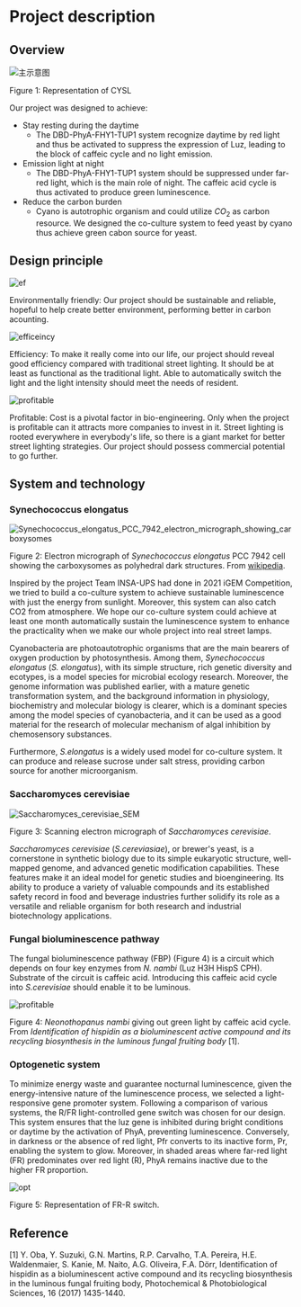 # Project description

## Overview

![主示意图](./img/mainPic.png)

Figure 1: Representation of CYSL

Our project was designed to achieve:

- Stay resting during the daytime
  - The DBD-PhyA-FHY1-TUP1 system recognize daytime by red light and thus be activated to suppress the expression of Luz, leading to the block of caffeic cycle and no light emission.
- Emission light at night
  - The DBD-PhyA-FHY1-TUP1 system should be suppressed under far-red light, which is the main role of night. The caffeic acid cycle is thus activated to produce green luminescence.
- Reduce the carbon burden
  - Cyano is  autotrophic organism and could utilize $CO_2$ as carbon resource. We designed the co-culture system to feed yeast by cyano thus achieve green cabon source for yeast.

## Design principle

![ef](./img/ef.png)

Environmentally friendly: Our project should be sustainable and reliable, hopeful to help create better environment, performing better in carbon acounting.

![efficeincy](./img/efficeincy.png)

Efficiency: To make it really come into our life, our project should reveal good efficiency compared with traditional street lighting. It should be at least as functional as the traditional light. Able to automatically switch the light and the light intensity should meet the needs of resident.

![profitable](./img/profitable.png)

Profitable: Cost is a pivotal factor in bio-engineering. Only when the project is profitable can it attracts more companies to invest in it. Street lighting is rooted everywhere in everybody's life, so there is a giant market for better street lighting strategies. Our project should possess commercial potential to go further. 

## System and technology

### Synechococcus elongatus

![Synechococcus_elongatus_PCC_7942_electron_micrograph_showing_carboxysomes](./img/Synechococcus_elongatus_PCC_7942_electron_micrograph_showing_carboxysomes.jpeg)

Figure 2: Electron micrograph of *Synechococcus elongatus* PCC 7942 cell showing the carboxysomes as polyhedral dark structures. From [wikipedia](https://en.wikipedia.org/wiki/Synechococcus_elongatus).

Inspired by the project Team INSA-UPS had done in 2021 iGEM Competition, we tried to build a co-culture system to achieve sustainable luminescence with just the energy from sunlight. Moreover, this system can also catch CO2 from atmosphere. We hope our co-culture system could achieve at least one month automatically sustain the luminescence system to enhance the practicality when we make our whole project into real street lamps.

Cyanobacteria are photoautotrophic organisms that are the main bearers of oxygen production by photosynthesis. Among them, *Synechococcus* *elongatus* (*S. elongatus*), with its simple structure, rich genetic diversity and ecotypes, is a model species for microbial ecology research. Moreover, the genome information was published earlier, with a mature genetic transformation system, and the background information in physiology, biochemistry and molecular biology is clearer, which is a dominant species among the model species of cyanobacteria, and it can be used as a good material for the research of molecular mechanism of algal inhibition by chemosensory substances. 

Furthermore, *S.elongatus* is a widely used model for co-culture system. It can produce and release sucrose under salt stress, providing carbon source for another microorganism.

### Saccharomyces cerevisiae

![Saccharomyces_cerevisiae_SEM](./img/Saccharomyces_cerevisiae_SEM.jpg)

Figure 3: Scanning electron micrograph of *Saccharomyces cerevisiae*.

*Saccharomyces cerevisiae* (*S.cereviasiae*), or brewer's yeast, is a cornerstone in synthetic biology due to its simple eukaryotic structure, well-mapped genome, and advanced genetic modification capabilities. These features make it an ideal model for genetic studies and bioengineering. Its ability to produce a variety of valuable compounds and its established safety record in food and beverage industries further solidify its role as a versatile and reliable organism for both research and industrial biotechnology applications.

### Fungal bioluminescence pathway

The fungal bioluminescence pathway (FBP) (Figure 4) is a circuit which depends on four key enzymes from *N. nambi* (Luz H3H HispS CPH). Substrate of the circuit is caffeic acid. Introducing this caffeic acid cycle into *S.cerevisiae* should enable it to be luminous. 

![profitable](./img/Nn.jpg)

Figure 4: *Neonothopanus nambi* giving out green light by caffeic acid cycle. From *Identification of hispidin as a bioluminescent active compound and its recycling biosynthesis in the luminous fungal fruiting body* [1].

### Optogenetic system

To minimize energy waste and guarantee nocturnal luminescence, given the energy-intensive nature of the luminescence process, we selected a light-responsive gene promoter system. Following a comparison of various systems, the R/FR light-controlled gene switch was chosen for our design. This system ensures that the luz gene is inhibited during bright conditions or daytime by the activation of PhyA, preventing luminescence. Conversely, in darkness or the absence of red light, Pfr converts to its inactive form, Pr, enabling the system to glow. Moreover, in shaded areas where far-red light (FR) predominates over red light (R), PhyA remains inactive due to the higher FR proportion.

![opt](./img/opt.png)

Figure 5: Representation of FR-R switch. 





## Reference

[1] Y. Oba, Y. Suzuki, G.N. Martins, R.P. Carvalho, T.A. Pereira, H.E. Waldenmaier, S. Kanie, M. Naito, A.G. Oliveira, F.A. Dörr, Identification of hispidin as a bioluminescent active compound and its recycling biosynthesis in the luminous fungal fruiting body, Photochemical & Photobiological Sciences, 16 (2017) 1435-1440.

